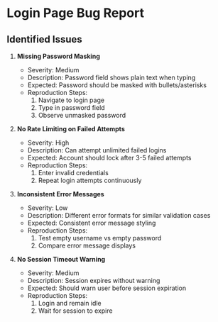 # Login Page Bug Report

## Identified Issues

1. **Missing Password Masking**
   - Severity: Medium
   - Description: Password field shows plain text when typing
   - Expected: Password should be masked with bullets/asterisks
   - Reproduction Steps:
     1. Navigate to login page
     2. Type in password field
     3. Observe unmasked password

2. **No Rate Limiting on Failed Attempts**
   - Severity: High
   - Description: Can attempt unlimited failed logins
   - Expected: Account should lock after 3-5 failed attempts
   - Reproduction Steps:
     1. Enter invalid credentials
     2. Repeat login attempts continuously

3. **Inconsistent Error Messages**
   - Severity: Low
   - Description: Different error formats for similar validation cases
   - Expected: Consistent error message styling
   - Reproduction Steps:
     1. Test empty username vs empty password
     2. Compare error message displays

4. **No Session Timeout Warning**
   - Severity: Medium
   - Description: Session expires without warning
   - Expected: Should warn user before session expiration
   - Reproduction Steps:
     1. Login and remain idle
     2. Wait for session to expire
